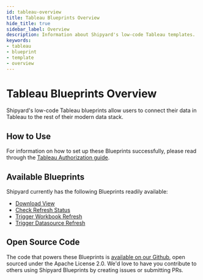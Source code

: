```yaml
---
id: tableau-overview
title: Tableau Blueprints Overview
hide_title: true
sidebar_label: Overview
description: Information about Shipyard's low-code Tableau templates.
keywords:
- tableau
- blueprint
- template
- overview
---
```


# Tableau Blueprints Overview

Shipyard's low-code Tableau blueprints allow users to connect their data in Tableau to the rest of their modern data stack.

## How to Use
For information on how to set up these Blueprints successfully, please read through the [Tableau Authorization guide](tableau-authorization.md).

## Available Blueprints
Shipyard currently has the following Blueprints readily available: 
- [Download View](tableau-download-view.md)
- [Check Refresh Status](tableau-check-refresh-status.md)
- [Trigger Workbook Refresh](tableau-trigger-workbook-refresh.md)
- [Trigger Datasource Refresh](tableau-trigger-datasource-refresh.md)

## Open Source Code
The code that powers these Blueprints is [available on our Github](https://www.shipyardapp.com/docs/blueprint-library/tableau/tableau-overview/), open sourced under the Apache License 2.0. We'd love to have you contribute to others using Shipyard Blueprints by creating issues or submitting PRs.

